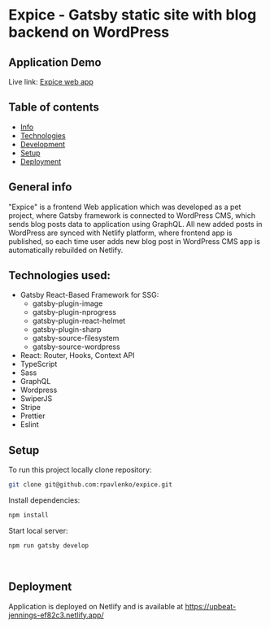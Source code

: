 # Expice - Gatsby static site with blog backend on WordPress

## Application Demo

Live link: [Expice web app](https://upbeat-jennings-ef82c3.netlify.app/)

## Table of contents

- [Info](#general-info)
- [Technologies](#technologies)
- [Development](#development)
- [Setup](#setup)
- [Deployment](#deployment)

## General info

"Expice" is a frontend Web application which was developed as a pet project, where Gatsby framework is connected to WordPress CMS, which sends blog posts data to application using GraphQL.
All new added posts in WordPress are synced with Netlify platform, where frontend app is published, so each time user adds new blog post in WordPress CMS app is automatically rebuilded on Netlify.

## Technologies used:

- Gatsby React-Based Framework for SSG:
  - gatsby-plugin-image
  - gatsby-plugin-nprogress
  - gatsby-plugin-react-helmet
  - gatsby-plugin-sharp
  - gatsby-source-filesystem
  - gatsby-source-wordpress
- React: Router, Hooks, Context API
- TypeScript
- Sass
- GraphQL
- Wordpress
- SwiperJS
- Stripe
- Prettier
- Eslint

## Setup

To run this project locally clone repository:

```sh
git clone git@github.com:rpavlenko/expice.git
```

Install dependencies:

```sh
npm install
```

Start local server:

```sh
npm run gatsby develop
```

&nbsp;

## Deployment

Application is deployed on Netlify and is available at https://upbeat-jennings-ef82c3.netlify.app/
